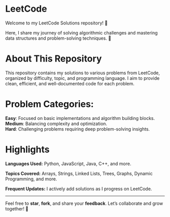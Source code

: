# LeetCode 
Welcome to my LeetCode Solutions repository! 🎉

Here, I share my journey of solving algorithmic challenges and mastering data structures and problem-solving techniques. 🚀

# About This Repository

This repository contains my solutions to various problems from LeetCode, organized by difficulty, topic, and programming language. I aim to provide clean, efficient, and well-documented code for each problem.
# Problem Categories:

**Easy**:  Focused on basic implementations and algorithm building blocks. <br>
**Medium**: Balancing complexity and optimization.<br>
**Hard**: Challenging problems requiring deep problem-solving insights. <br>
# Highlights

**Languages Used:**  Python, JavaScript, Java, C++, and more.

**Topics Covered:** Arrays, Strings, Linked Lists, Trees, Graphs, Dynamic Programming, and more.

**Frequent Updates:** I actively add solutions as I progress on LeetCode. <hr>

Feel free to **star**, **fork**, and share your **feedback**. Let’s collaborate and grow together! 🚀
